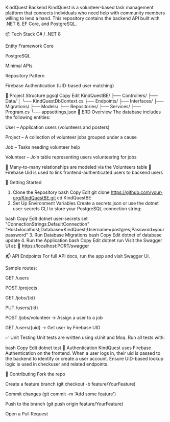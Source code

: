 KindQuest Backend
KindQuest is a volunteer-based task management platform that connects individuals who need help with community members willing to lend a hand. This repository contains the backend API built with .NET 8, EF Core, and PostgreSQL.

📦 Tech Stack
C# / .NET 8

Entity Framework Core

PostgreSQL

Minimal APIs

Repository Pattern

Firebase Authentication (UID-based user matching)

📁 Project Structure
pgsql
Copy
Edit
KindQuestBE/
├── Controllers/
├── Data/
│   └── KindQuestDbContext.cs
├── Endpoints/
├── Interfaces/
├── Migrations/
├── Models/
├── Repositories/
├── Services/
├── Program.cs
└── appsettings.json
🧠 ERD Overview
The database includes the following entities:

User – Application users (volunteers and posters)

Project – A collection of volunteer jobs grouped under a cause

Job – Tasks needing volunteer help

Volunteer – Join table representing users volunteering for jobs

🔄 Many-to-many relationships are modeled via the Volunteers table
🔑 Firebase Uid is used to link frontend-authenticated users to backend users

🚀 Getting Started
1. Clone the Repository
bash
Copy
Edit
git clone https://github.com/your-org/KindQuestBE.git
cd KindQuestBE
2. Set Up Environment Variables
Create a secrets.json or use the dotnet user-secrets CLI to store your PostgreSQL connection string:

bash
Copy
Edit
dotnet user-secrets set "ConnectionStrings:DefaultConnection" "Host=localhost;Database=KindQuest;Username=postgres;Password=yourpassword"
3. Run Database Migrations
bash
Copy
Edit
dotnet ef database update
4. Run the Application
bash
Copy
Edit
dotnet run
Visit the Swagger UI at:
📄 https://localhost:PORT/swagger

📬 API Endpoints
For full API docs, run the app and visit Swagger UI.

Sample routes:

GET /users

POST /projects

GET /jobs/{id}

PUT /users/{id}

POST /jobs/volunteer → Assign a user to a job

GET /users/{uid} → Get user by Firebase UID

✅ Unit Testing
Unit tests are written using xUnit and Moq. Run all tests with:

bash
Copy
Edit
dotnet test
🔐 Authentication
KindQuest uses Firebase Authentication on the frontend. When a user logs in, their uid is passed to the backend to identify or create a user account. Ensure UID-based lookup logic is used in checkuser and related endpoints.

🤝 Contributing
Fork the repo

Create a feature branch (git checkout -b feature/YourFeature)

Commit changes (git commit -m 'Add some feature')

Push to the branch (git push origin feature/YourFeature)

Open a Pull Request
